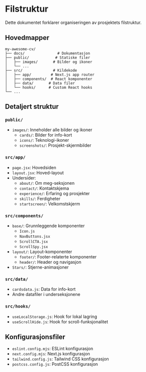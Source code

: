 # Filstruktur

Dette dokumentet forklarer organiseringen av prosjektets filstruktur.

## Hovedmapper

```
my-awesome-cv/
├── docs/               # Dokumentasjon
├── public/            # Statiske filer
│   ├── images/       # Bilder og ikoner
│   └── ...
├── src/              # Kildekode
│   ├── app/         # Next.js app router
│   ├── components/  # React komponenter
│   ├── data/       # Data filer
│   └── hooks/      # Custom React hooks
└── ...
```

## Detaljert struktur

### `public/`
- `images/`: Inneholder alle bilder og ikoner
  - `cards/`: Bilder for info-kort
  - `icons/`: Teknologi-ikoner
  - `screenshots/`: Prosjekt-skjermbilder

### `src/app/`
- `page.jsx`: Hovedsiden
- `layout.jsx`: Hoved-layout
- Undersider:
  - `about/`: Om meg-seksjonen
  - `contact/`: Kontaktskjema
  - `experience/`: Erfaring og prosjekter
  - `skills/`: Ferdigheter
  - `startscreen/`: Velkomstskjerm

### `src/components/`
- `base/`: Grunnleggende komponenter
  - `Icon.js`
  - `NavButtons.jsx`
  - `ScrollCTA.jsx`
  - `ScrollSpy.jsx`
- `layout/`: Layout-komponenter
  - `footer/`: Footer-relaterte komponenter
  - `header/`: Header og navigasjon
- `Stars/`: Stjerne-animasjoner

### `src/data/`
- `cardsdata.js`: Data for info-kort
- Andre datafiler i underseksjonene

### `src/hooks/`
- `useLocalStorage.js`: Hook for lokal lagring
- `useScrollHide.js`: Hook for scroll-funksjonalitet

## Konfigurasjonsfiler
- `eslint.config.mjs`: ESLint konfigurasjon
- `next.config.mjs`: Next.js konfigurasjon
- `tailwind.config.js`: Tailwind CSS konfigurasjon
- `postcss.config.js`: PostCSS konfigurasjon

